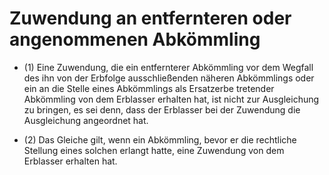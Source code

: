 # Zuwendung an entfernteren oder angenommenen Abkömmling

- (1) Eine Zuwendung, die ein entfernterer Abkömmling vor dem Wegfall des ihn von der Erbfolge ausschließenden näheren Abkömmlings oder ein an die Stelle eines Abkömmlings als Ersatzerbe tretender Abkömmling von dem Erblasser erhalten hat, ist nicht zur Ausgleichung zu bringen, es sei denn, dass der Erblasser bei der Zuwendung die Ausgleichung angeordnet hat.

- (2) Das Gleiche gilt, wenn ein Abkömmling, bevor er die rechtliche Stellung eines solchen erlangt hatte, eine Zuwendung von dem Erblasser erhalten hat.

